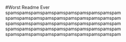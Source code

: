 #Worst Readme Ever
spamspamspamspamspamspamspamspamspamspam
spamspamspamspamspamspamspamspamspamspam
spamspamspamspamspamspamspamspamspamspam
spamspamspamspamspamspamspamspamspamspam
spamspamspamspamspamspamspamspamspamspam